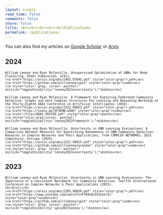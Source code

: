 ```yaml
---
layout: single
read_time: false
comments: false
share: false
title: <br><br><br><br><br>Publications
permalink: /publications/
---
```


<head>
  <meta charset="UTF-8">
  <meta name="viewport" content="width=device-width, initial-scale=1.0">
  <style>
    .hidden-text {
      display: none;
    }

    .reveal-button {
      color: gray;
      cursor: pointer;
    }
  </style>
  <script>
    function toggleVisibility(elementId) {
      var element = document.getElementById(elementId);
      if (element.style.display === "none" || element.style.display === "") {
        element.style.display = "block";
      } else {
        element.style.display = "none";
      }
    }
  </script>
</head>


You can also find my articles on <a href="https://scholar.google.com/citations?user=TggzXjMAAAAJ&hl=en" itemprop="sameAs"><i class="ai ai-fw ai-google-scholar-square" aria-hidden="true"></i>Google Scholar</a> or [Arxiv](https://arxiv.org/search/?searchtype=author&query=Leeney%2C+W)


## 2024

> <small>
    William Leeney and Ryan McConville. Unsupervised Optimisation of GNNs for Node Clustering. Under Submission, arXiv. 
    (<a href="https://arxiv.org/abs/2402.07845.pdf" style="color:gray">.pdf</a>)
    (<a href="https://github.com/willleeney/ugle" style="color:gray">code</a>)
    (<a style="color: gray; cursor: pointer;" onclick="toggleVisibility('leeney2023uncertainty');">bibtex</a>)
</small>
<div id="leeney2023uncertainty" style="display:none;">
<small><div class="highlighter-rouge"><pre class="highlight">
<code>@article{leeney2024investigation,
  title={Unsupervised Optimisation of GNNs for Node Clustering.},
  author={Leeney, William and McConville, Ryan},
  journal={arXiv preprint arXiv:2402.07845},
  year={2024}
}
</code></pre></div></small>
</div>


> <small>
    William Leeney and Ryan McConville. A Framework for Exploring Federated Community Detection. Graphs and more Complex Structures For Learning and Reasoning Workshop at the Thirty-Eighth AAAI Conference on Artificial Intelligence (2024). 
    (<a href="https://arxiv.org/abs/2312.09023.pdf" style="color:gray">.pdf</a>)
    (<a href="https://youtu.be/5F3EHW-wX8U" style="color:gray">video</a>)
    (<a href="/files/AAAI_POSTER.pdf" style="color:gray">poster</a>)
    (<a style="color:gray;cursor: pointer;" onclick="toggleVisibility('leeney2023framework');">bibtex</a>)
</small>
<div id="leeney2023framework" style="display:none;">
<small><div class="highlighter-rouge"><pre class="highlight">
<code>@article{leeney2024framework,
  title={A Framework for Exploring Federated Community Detection},
  author={Leeney, William and McConville, Ryan},
  journal={Graphs and more Complex Structures For Learning and Reasoning Workshop at the Thirty-Eighth AAAI Conference on Artificial Intelligence (2024)},
  year={2024}
}
</code></pre></div></small>
</div>

> <small>
    William Leeney and Ryan McConville. Uncertainty in GNN Learning Evaluations: A Comparison Between Measures for Quantifying Randomness in GNN Community Detection. Advances in Complex Networks and Their Applications, from COMPLEX NETWORKS, 2023. Complexity, Entropy (2024). 
    (<a href="https://arxiv.org/abs/2312.09015.pdf" style="color:gray">.pdf</a>)
    (<a href="https://github.com/willleeney/wrandai" style="color:gray">code</a>)
    (<a style="color: gray; cursor: pointer;" onclick="toggleVisibility('leeney2023uncertainty');">bibtex</a>)
</small>
<div id="leeney2023uncertainty" style="display:none;">
<small><div class="highlighter-rouge"><pre class="highlight">
<code>@article{leeney2024uncertainty,
  title={Uncertainty in GNN Learning Evaluations: A Comparison Between Measures for Quantifying Randomness in GNN Community Detection},
  author={Leeney, William and McConville, Ryan},
  journal={Advances in Complex Networks and Their Applications, from COMPLEX NETWORKS, 2023. Complexity, Entropy},
  year={2024}
}
</code></pre></div></small>
</div>

## 2023

> <small>
    William Leeney and Ryan McConville. Uncertainty in GNN Learning Evaluations: The Importance of a Consistent Benchmark for Community Detection. Twelfth International Conference on Complex Networks & Their Applications (2023).
    <b>(Oral)</b>
    (<a href="https://arxiv.org/abs/2305.06026.pdf" style="color:gray">.pdf</a>)
    (<a href="https://www.youtube.com/watch?v=FYR4zQcOi9c&t=2s" style="color:gray">video</a>)
    (<a href="https://github.com/willleeney/ugle" style="color:gray">code</a>)
    (<a style="color: gray; cursor: pointer;" onclick="toggleVisibility('ugle2023leeney');">bibtex</a>)
<div id="ugle2023leeney" style="display:none;">
<small><div class="highlighter-rouge"><pre class="highlight">
<code>@inproceedings{ugle2023leeney,
  title={Uncertainty in GNN Learning Evaluations: The Importance of a Consistent Benchmark for Community Detection.},
  author={Leeney, William and McConville, Ryan},
  year=2023,
  booktitle={Twelfth International Conference on Complex Networks \& Their Applications},
  organization={Springer}
}
</code></pre></div></small>
</div>